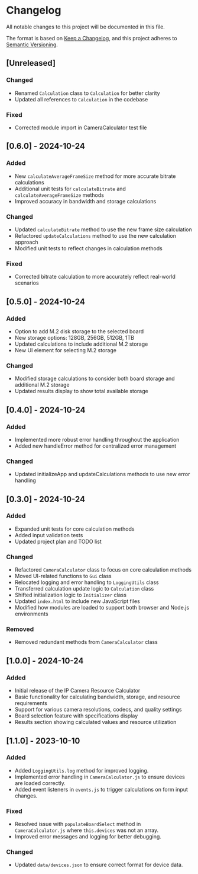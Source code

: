 # Changelog

All notable changes to this project will be documented in this file.

The format is based on [Keep a Changelog](https://keepachangelog.com/en/1.0.0/),
and this project adheres to [Semantic Versioning](https://semver.org/spec/v2.0.0.html).

## [Unreleased]

### Changed
- Renamed `Calculation` class to `Calculation` for better clarity
- Updated all references to `Calculation` in the codebase

### Fixed
- Corrected module import in CameraCalculator test file

## [0.6.0] - 2024-10-24

### Added
- New `calculateAverageFrameSize` method for more accurate bitrate calculations
- Additional unit tests for `calculateBitrate` and `calculateAverageFrameSize` methods
- Improved accuracy in bandwidth and storage calculations

### Changed
- Updated `calculateBitrate` method to use the new frame size calculation
- Refactored `updateCalculations` method to use the new calculation approach
- Modified unit tests to reflect changes in calculation methods

### Fixed
- Corrected bitrate calculation to more accurately reflect real-world scenarios

## [0.5.0] - 2024-10-24

### Added
- Option to add M.2 disk storage to the selected board
- New storage options: 128GB, 256GB, 512GB, 1TB
- Updated calculations to include additional M.2 storage
- New UI element for selecting M.2 storage

### Changed
- Modified storage calculations to consider both board storage and additional M.2 storage
- Updated results display to show total available storage

## [0.4.0] - 2024-10-24

### Added
- Implemented more robust error handling throughout the application
- Added new handleError method for centralized error management

### Changed
- Updated initializeApp and updateCalculations methods to use new error handling

## [0.3.0] - 2024-10-24

### Added
- Expanded unit tests for core calculation methods
- Added input validation tests
- Updated project plan and TODO list

### Changed
- Refactored `CameraCalculator` class to focus on core calculation methods
- Moved UI-related functions to `Gui` class
- Relocated logging and error handling to `LoggingUtils` class
- Transferred calculation update logic to `Calculation` class
- Shifted initialization logic to `Initializer` class
- Updated `index.html` to include new JavaScript files
- Modified how modules are loaded to support both browser and Node.js environments

### Removed
- Removed redundant methods from `CameraCalculator` class

## [1.0.0] - 2024-10-24

### Added
- Initial release of the IP Camera Resource Calculator
- Basic functionality for calculating bandwidth, storage, and resource requirements
- Support for various camera resolutions, codecs, and quality settings
- Board selection feature with specifications display
- Results section showing calculated values and resource utilization

## [1.1.0] - 2023-10-10
### Added
- Added `LoggingUtils.log` method for improved logging.
- Implemented error handling in `CameraCalculator.js` to ensure devices are loaded correctly.
- Added event listeners in `events.js` to trigger calculations on form input changes.

### Fixed
- Resolved issue with `populateBoardSelect` method in `CameraCalculator.js` where `this.devices` was not an array.
- Improved error messages and logging for better debugging.

### Changed
- Updated `data/devices.json` to ensure correct format for device data.
